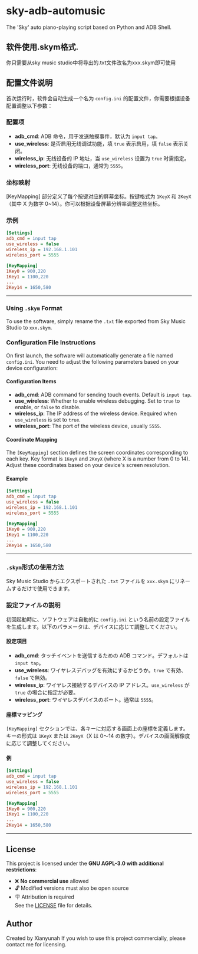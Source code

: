 # sky-adb-automusic
The 'Sky' auto piano-playing script based on Python and ADB Shell.


## 软件使用.skym格式.
你只需要从sky music studio中将导出的.txt文件改名为xxx.skym即可使用

## 配置文件说明
首次运行时，软件会自动生成一个名为 `config.ini` 的配置文件，你需要根据设备配置调整以下参数：

### 配置项
- **adb_cmd**: ADB 命令，用于发送触摸事件，默认为 `input tap`。
- **use_wireless**: 是否启用无线调试功能，填 `true` 表示启用，填 `false` 表示关闭。
- **wireless_ip**: 无线设备的 IP 地址，当 `use_wireless` 设置为 `true` 时需指定。
- **wireless_port**: 无线设备的端口，通常为 `5555`。

### 坐标映射
[KeyMapping] 部分定义了每个按键对应的屏幕坐标。按键格式为 `1KeyX` 和 `2KeyX`（其中 X 为数字 0~14）。你可以根据设备屏幕分辨率调整这些坐标。

### 示例
```ini
[Settings]
adb_cmd = input tap
use_wireless = false
wireless_ip = 192.168.1.101
wireless_port = 5555

[KeyMapping]
1Key0 = 900,220
1Key1 = 1100,220
...
2Key14 = 1650,580
```

---

### Using `.skym` Format  
To use the software, simply rename the `.txt` file exported from Sky Music Studio to `xxx.skym`.

### Configuration File Instructions  
On first launch, the software will automatically generate a file named `config.ini`. You need to adjust the following parameters based on your device configuration:

#### Configuration Items
- **adb_cmd**: ADB command for sending touch events. Default is `input tap`.  
- **use_wireless**: Whether to enable wireless debugging. Set to `true` to enable, or `false` to disable.  
- **wireless_ip**: The IP address of the wireless device. Required when `use_wireless` is set to `true`.  
- **wireless_port**: The port of the wireless device, usually `5555`.

#### Coordinate Mapping
The `[KeyMapping]` section defines the screen coordinates corresponding to each key. Key format is `1KeyX` and `2KeyX` (where X is a number from 0 to 14). Adjust these coordinates based on your device's screen resolution.

#### Example
```ini
[Settings]
adb_cmd = input tap
use_wireless = false
wireless_ip = 192.168.1.101
wireless_port = 5555

[KeyMapping]
1Key0 = 900,220
1Key1 = 1100,220
...
2Key14 = 1650,580
```

---


### `.skym`形式の使用方法  
Sky Music Studio からエクスポートされた `.txt` ファイルを `xxx.skym` にリネームするだけで使用できます。

### 設定ファイルの説明  
初回起動時に、ソフトウェアは自動的に `config.ini` という名前の設定ファイルを生成します。以下のパラメータは、デバイスに応じて調整してください。

#### 設定項目
- **adb_cmd**: タッチイベントを送信するための ADB コマンド。デフォルトは `input tap`。  
- **use_wireless**: ワイヤレスデバッグを有効にするかどうか。`true` で有効、`false` で無効。  
- **wireless_ip**: ワイヤレス接続するデバイスの IP アドレス。`use_wireless` が `true` の場合に指定が必要。  
- **wireless_port**: ワイヤレスデバイスのポート。通常は `5555`。

#### 座標マッピング
`[KeyMapping]` セクションでは、各キーに対応する画面上の座標を定義します。キーの形式は `1KeyX` または `2KeyX`（X は 0～14 の数字）。デバイスの画面解像度に応じて調整してください。

#### 例
```ini
[Settings]
adb_cmd = input tap
use_wireless = false
wireless_ip = 192.168.1.101
wireless_port = 5555

[KeyMapping]
1Key0 = 900,220
1Key1 = 1100,220
...
2Key14 = 1650,580
```

---




## License
This project is licensed under the **GNU AGPL-3.0 with additional restrictions**:
- ❌ **No commercial use** allowed
- 🔓 Modified versions must also be open source
- 🪧 Attribution is required  
See the [LICENSE](./LICENSE) file for details.

## Author
Created by Xianyunah 
If you wish to use this project commercially, please contact me for licensing.
